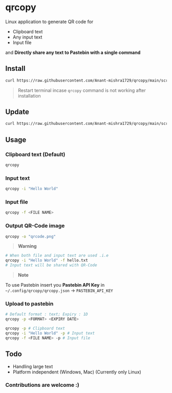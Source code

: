 # qrcopy
Linux application to generate QR code for
* Clipboard text
* Any input text
* Input file

and **Directly share any text to Pastebin with a single command**


## Install

```bash
curl https://raw.githubusercontent.com/Anant-mishra1729/qrcopy/main/scripts/install.sh | bash
```
> Restart terminal incase ```qrcopy``` command is not working after installation

## Update
```bash
curl https://raw.githubusercontent.com/Anant-mishra1729/qrcopy/main/scripts/update.sh | bash
```

## Usage

### Clipboard text (Default)
```bash
qrcopy
```
### Input text
```bash 
qrcopy -i "Hello World"
```
### Input file
```bash
qrcopy -f <FILE NAME>
```

### Output QR-Code image
```bash
qrcopy -o "qrcode.png"
```
> **Warning**
```bash
# When both file and input text are used .i.e
qrcopy -i "Hello World" -f hello.txt
# Input text will be shared with QR-Code
```

> **Note**

To use Pastebin insert you **Pastebin API Key** in ```~/.config/qrcopy/qrcopy.json``` -> ```PASTEBIN_API_KEY```

### Upload to pastebin
```bash
# Default format : text; Expiry : 1D
qrcopy -p <FORMAT> <EXPIRY DATE>

qrcopy -p # Clipboard text
qrcopy -i "Hello World" -p # Input text
qrcopy -f <FILE NAME> -p # Input file
```

## Todo
* Handling large text
* Platform independent (Windows, Mac) (Currently only Linux)
### Contributions are welcome :)
